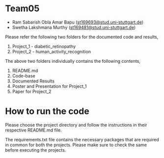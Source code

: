 # Team05
- Ram Sabarish Obla Amar Bapu (st169693@stud.uni-stuttgart.de)
- Swetha Lakshmana Murthy     (st169481@stud.uni-stuttgart.de)



Please refer the following two folders for the documented code and results,
1.  Project_1 - diabetic_retinopathy
2.  Project_2 - human_activity_recognition

The above two folders individually contains the following contents,
1.  README.md
2.  Code-base
3.  Documented Results
4.  Poster and Presentation for Project_1
5.  Paper for Project_2

# How to run the code
Please choose the project directory and follow the instructions in their respective README.md file.

The requirements.txt file contains the necessary packages that are required in common for both the projects.
Please make sure to check the same before executing the projects.
